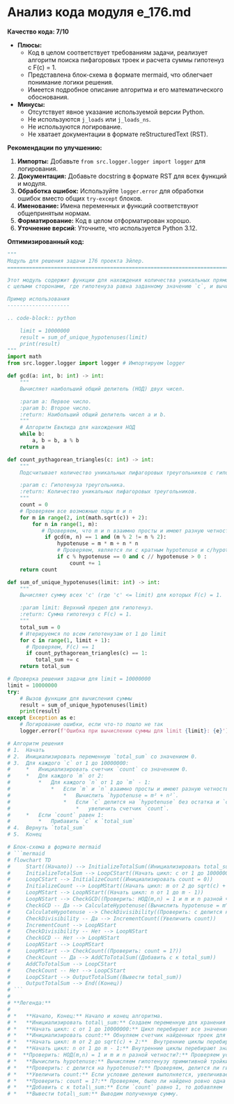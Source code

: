 # Анализ кода модуля e_176.md

**Качество кода: 7/10**

-   **Плюсы:**
    *   Код в целом соответствует требованиям задачи, реализует алгоритм поиска пифагоровых троек и расчета суммы гипотенуз с F(c) = 1.
    *   Представлена блок-схема в формате mermaid, что облегчает понимание логики решения.
    *   Имеется подробное описание алгоритма и его математического обоснования.
-   **Минусы:**
    *   Отсутствует явное указание используемой версии Python.
    *   Не используются `j_loads` или `j_loads_ns`.
    *   Не используются логирование.
    *   Не хватает документации в формате reStructuredText (RST).

**Рекомендации по улучшению:**

1.  **Импорты:** Добавьте `from src.logger.logger import logger` для логирования.
2.  **Документация:** Добавьте docstring в формате RST для всех функций и модуля.
3.  **Обработка ошибок:** Используйте `logger.error` для обработки ошибок вместо общих `try-except` блоков.
4.  **Именование:** Имена переменных и функций соответствуют общепринятым нормам.
5.  **Форматирование:** Код в целом отформатирован хорошо.
6.  **Уточнение версий**: Уточните, что используется Python 3.12.

**Оптимизированный код:**

```python
"""
Модуль для решения задачи 176 проекта Эйлер.
=========================================================================================

Этот модуль содержит функции для нахождения количества уникальных прямоугольных треугольников
с целыми сторонами, где гипотенуза равна заданному значению `c`, и вычисления суммы таких `c`.

Пример использования
--------------------

.. code-block:: python

    limit = 10000000
    result = sum_of_unique_hypotenuses(limit)
    print(result)
"""
import math
from src.logger.logger import logger # Импортируем logger

def gcd(a: int, b: int) -> int:
    """
    Вычисляет наибольший общий делитель (НОД) двух чисел.

    :param a: Первое число.
    :param b: Второе число.
    :return: Наибольший общий делитель чисел a и b.
    """
    # Алгоритм Евклида для нахождения НОД
    while b:
        a, b = b, a % b
    return a

def count_pythagorean_triangles(c: int) -> int:
    """
    Подсчитывает количество уникальных пифагоровых треугольников с гипотенузой 'c'.

    :param c: Гипотенуза треугольника.
    :return: Количество уникальных пифагоровых треугольников.
    """
    count = 0
    # Проверяем все возможные пары m и n
    for m in range(2, int(math.sqrt(c)) + 2):
        for n in range(1, m):
           # Проверяем, что m и n взаимно просты и имеют разную четность
            if gcd(m, n) == 1 and (m % 2 != n % 2):
                hypotenuse = m * m + n * n
                # Проверяем, является ли c кратным hypotenuse и c/hypotenuse - целое число
                if c % hypotenuse == 0 and c // hypotenuse > 0 :
                    count += 1
    return count

def sum_of_unique_hypotenuses(limit: int) -> int:
    """
    Вычисляет сумму всех 'c' (где 'c' <= limit) для которых F(c) = 1.

    :param limit: Верхний предел для гипотенуз.
    :return: Сумма гипотенуз с F(c) = 1.
    """
    total_sum = 0
    # Итерируемся по всем гипотенузам от 1 до limit
    for c in range(1, limit + 1):
      # Проверяем, F(c) == 1
      if count_pythagorean_triangles(c) == 1:
         total_sum += c
    return total_sum

# Проверка решения задачи для limit = 10000000
limit = 10000000
try:
    # Вызов функции для вычисления суммы
    result = sum_of_unique_hypotenuses(limit)
    print(result)
except Exception as e:
    # Логирование ошибки, если что-то пошло не так
    logger.error(f'Ошибка при вычислении суммы для limit {limit}: {e}')

# Алгоритм решения
# 1.  Начать
# 2.  Инициализировать переменную `total_sum` со значением 0.
# 3.  Для каждого `c` от 1 до 10000000:
#     *   Инициализировать счетчик `count` со значением 0.
#     *   Для каждого `m` от 2:
#         *   Для каждого `n` от 1 до `m` - 1:
#             *   Если `m` и `n` взаимно просты и имеют разную четность:
#                 *   Вычислить `hypotenuse = m² + n²`.
#                 *   Если `c` делится на `hypotenuse` без остатка и `c/hypotenuse` является целым:
#                     *   увеличить счетчик `count`.
#     *   Если `count` равен 1:
#         *   Прибавить `c` к `total_sum`
# 4.  Вернуть `total_sum`
# 5.  Конец

# Блок-схема в формате mermaid
# ```mermaid
# flowchart TD
#     Start((Начало)) --> InitializeTotalSum((Инициализировать total_sum = 0))
#     InitializeTotalSum --> LoopCStart((Начать цикл: c от 1 до 10000000))
#     LoopCStart --> InitializeCount((Инициализировать count = 0))
#     InitializeCount --> LoopMStart((Начать цикл: m от 2 до sqrt(c) + 2 ))
#     LoopMStart --> LoopNStart((Начать цикл: n от 1 до m - 1))
#     LoopNStart --> CheckGCD((Проверить: НОД(m,n) = 1 и m и n разной четности?))
#     CheckGCD -- Да --> CalculateHypotenuse((Вычислить hypotenuse = m^2 + n^2))
#     CalculateHypotenuse --> CheckDivisibility((Проверить: c делится на hypotenuse?))
#     CheckDivisibility -- Да --> IncrementCount((Увеличить count))
#     IncrementCount --> LoopNStart
#     CheckDivisibility -- Нет --> LoopNStart
#     CheckGCD -- Нет --> LoopNStart
#     LoopNStart --> LoopMStart
#     LoopMStart --> CheckCount((Проверить: count = 1?))
#     CheckCount -- Да --> AddCToTotalSum((Добавить c к total_sum))
#     AddCToTotalSum --> LoopCStart
#     CheckCount -- Нет --> LoopCStart
#     LoopCStart --> OutputTotalSum((Вывести total_sum))
#     OutputTotalSum --> End((Конец))
# ```
#
# **Легенда:**
#
# *   **Начало, Конец:** Начало и конец алгоритма.
# *   **Инициализировать total\_sum:** Создаем переменную для хранения суммы и присваиваем ей значение 0.
# *   **Начать цикл: c от 1 до 10000000:** Цикл перебирает все значения гипотенузы до заданного предела.
# *   **Инициализировать count:** Обнуляем счетчик найденных троек для текущего значения гипотенузы.
# *   **Начать цикл: m от 2 до sqrt(c) + 2:**  Внутренние циклы перебирают значения `m` для генерации пифагоровых троек.
# *   **Начать цикл: n от 1 до m - 1:** Внутренние циклы перебирают значения `n` для генерации пифагоровых троек.
# *  **Проверить: НОД(m,n) = 1 и m и n разной четности?:** Проверяем условия при которых m и n образуют примитивную тройку
# *   **Вычислить hypotenuse:** Вычисляем гипотенузу примитивной тройки по формуле.
# *   **Проверить: c делится на hypotenuse?:** Проверяем, делится ли гипотенуза `c` на `hypotenuse` без остатка и является ли `c/hypotenuse` целым числом.
# *   **Увеличить count:** Если условие деления выполняется, увеличиваем счетчик найденных троек.
# *   **Проверить: count = 1?:** Проверяем, было ли найдено ровно одна тройка для текущего значения `c`.
# *   **Добавить c к total\_sum:** Если `count` равно 1, то добавляем `c` к общей сумме.
# *   **Вывести total\_sum:** Выводим полученную сумму.
```